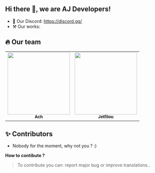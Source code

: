 ## Hi there 👋, we are AJ Developers!

* 💬 Our Discord: https://discord.gg/
* ⚒️ Our works: 

## 🔥 Our team

<table>
  <tr>
    <td align="center"><a href="https://github.com/ach-git"><img src="https://avatars.githubusercontent.com/u/82474261?v=4" width="200px;" alt=""/><br /><sub><b>Ach</b></sub></a></td>
    <td align="center"><a href="https://github.com/jetfilou"><img src="https://avatars.githubusercontent.com/u/59403633?v=4" width="200px;" alt=""/><br /><sub><b>Jetfilou</b></sub></a></td>
  </tr>
</table>

## ✨ Contributors

- Nobody for the moment, why not you ? :)

**How to contibute ?**

> To contribute you can: report major bug or improve translations..
